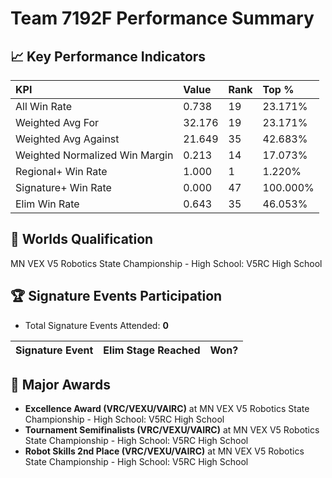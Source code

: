 # Team 7192F Performance Summary

## 📈 Key Performance Indicators
| KPI | Value | Rank | Top % |
|:---|:---|:---|:---|
| All Win Rate | 0.738 | 19 | 23.171% |
| Weighted Avg For | 32.176 | 19 | 23.171% |
| Weighted Avg Against | 21.649 | 35 | 42.683% |
| Weighted Normalized Win Margin | 0.213 | 14 | 17.073% |
| Regional+ Win Rate | 1.000 | 1 | 1.220% |
| Signature+ Win Rate | 0.000 | 47 | 100.000% |
| Elim Win Rate | 0.643 | 35 | 46.053% |


## 🎯 Worlds Qualification
MN VEX V5 Robotics State Championship - High School: V5RC High School

## 🏆 Signature Events Participation
- Total Signature Events Attended: **0**

| Signature Event | Elim Stage Reached | Won? |
|:----------------|:-------------------|:----|


## 🥇 Major Awards
- **Excellence Award (VRC/VEXU/VAIRC)** at MN VEX V5 Robotics State Championship - High School: V5RC High School
- **Tournament Semifinalists (VRC/VEXU/VAIRC)** at MN VEX V5 Robotics State Championship - High School: V5RC High School
- **Robot Skills 2nd Place (VRC/VEXU/VAIRC)** at MN VEX V5 Robotics State Championship - High School: V5RC High School

